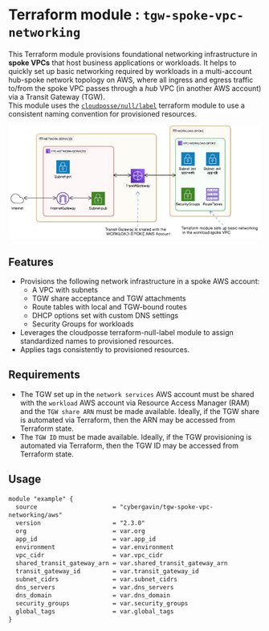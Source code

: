 # Terraform module : `tgw-spoke-vpc-networking`
This Terraform module provisions foundational networking infrastructure in **spoke VPCs** that host business applications or workloads. It helps to quickly set up basic networking required by workloads in a multi-account hub-spoke network topology on AWS, where all ingress and egress traffic to/from the spoke VPC passes through a *hub* VPC (in another AWS account) via a Transit Gateway (TGW).  
This module uses the [`cloudposse/null/label`](https://registry.terraform.io/modules/cloudposse/label/null/latest) terraform module to use a consistent naming convention for provisioned resources.

![](VIEWME.png "AWS Hub-Spoke")

## Features
- Provisions the following network infrastructure in a spoke AWS account:
  - A VPC with subnets
  - TGW share acceptance and TGW attachments
  - Route tables with local and TGW-bound routes
  - DHCP options set with custom DNS settings
  - Security Groups for workloads
- Leverages the cloudposse terraform-null-label module to assign standardized names to provisioned resources.
- Applies tags consistently to provisioned resources.

## Requirements

- The TGW set up in the `network services` AWS account must be shared with the `workload` AWS account via Resource Access Manager (RAM) and the `TGW share ARN` must be made available. Ideally, if the TGW share is automated via Terraform, then the ARN may be accessed from Terraform state.
- The `TGW ID` must be made available. Ideally, if the TGW provisioning is automated via Terraform, then the TGW ID may be accessed from Terraform state.


## Usage

```hcl
module "example" {
  source                     = "cybergavin/tgw-spoke-vpc-networking/aws"
  version                    = "2.3.0"
  org                        = var.org
  app_id                     = var.app_id
  environment                = var.environment
  vpc_cidr                   = var.vpc_cidr
  shared_transit_gateway_arn = var.shared_transit_gateway_arn
  transit_gateway_id         = var.transit_gateway_id
  subnet_cidrs               = var.subnet_cidrs
  dns_servers                = var.dns_servers
  dns_domain                 = var.dns_domain
  security_groups            = var.security_groups
  global_tags                = var.global_tags
}
```
